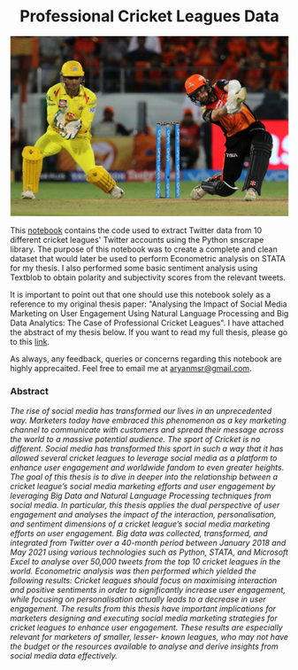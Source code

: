 <h1 align="center">
  Professional Cricket Leagues Data
</h1>

<div align="center">
  <img alt="Cover" src="https://github.com/aryanmsr/professional_cricket_leagues_data/blob/main/Screen%20Shot%202022-01-13%20at%206.27.52%20PM.png" />
</div>

This [notebook](https://github.com/aryanmsr/professional_cricket_leagues_data/blob/main/Thesis_Twitter_Dataset_Clean.ipynb) contains the code used to extract Twitter data from 10 different cricket leagues' Twitter accounts using the Python snscrape library. The purpose of this notebook was to create a complete and clean dataset that would later be used to perform Econometric analysis on STATA for my thesis. I also performed some basic sentiment analysis using Textblob to obtain polarity and subjectivity scores from the relevant tweets.

It is important to point out that one should use this notebook solely as a reference to my original thesis paper: "Analysing the Impact of Social Media Marketing on User Engagement Using Natural Language Processing and Big Data Analytics: The Case of Professional Cricket Leagues". I have attached the abstract of my thesis below. If you want to read my full thesis, please go to this [link](https://drive.google.com/file/d/12O0pSfLe5M7m73ix6uk5TLUgcQOVHulS/view?usp=sharing).

As always, any feedback, queries or concerns regarding this notebook are highly apprecaited. Feel free to email me at aryanmsr@gmail.com.

### Abstract

*The rise of social media has transformed our lives in an unprecedented way.
Marketers today have embraced this phenomenon as a key marketing channel to
communicate with customers and spread their message across the world to a
massive potential audience. The sport of Cricket is no different. Social media has
transformed this sport in such a way that it has allowed several cricket leagues to
leverage social media as a platform to enhance user engagement and worldwide
fandom to even greater heights. The goal of this thesis is to dive in deeper into the
relationship between a cricket league’s social media marketing efforts and user
engagement by leveraging Big Data and Natural Language Processing techniques
from social media. In particular, this thesis applies the dual perspective of user
engagement and analyses the impact of the interaction, personalisation, and
sentiment dimensions of a cricket league’s social media marketing efforts on user
engagement. Big data was collected, transformed, and integrated from Twitter over a
40-month period between January 2018 and May 2021 using various technologies
such as Python, STATA, and Microsoft Excel to analyse over 50,000 tweets from the
top 10 cricket leagues in the world. Econometric analysis was then performed which
yielded the following results: Cricket leagues should focus on maximising interaction
and positive sentiments in order to significantly increase user engagement, while
focusing on personalisation actually leads to a decrease in user engagement. The
results from this thesis have important implications for marketers designing and
executing social media marketing strategies for cricket leagues to enhance user
engagement. These results are especially relevant for marketers of smaller, lesser-
known leagues, who may not have the budget or the resources available to analyse
and derive insights from social media data effectively.*



